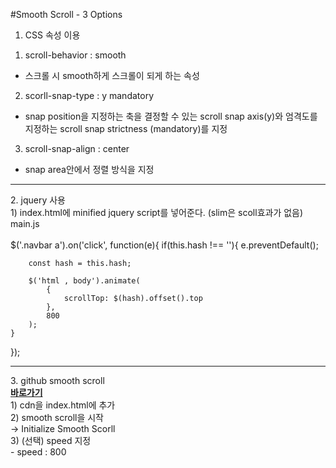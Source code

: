#Smooth Scroll - 3 Options
1. CSS 속성 이용 <br>
1) scroll-behavior : smooth<br>
- 스크롤 시 smooth하게 스크롤이 되게 하는 속성
2) scorll-snap-type : y mandatory <br>
- snap position을 지정하는 축을 결정할 수 있는 scroll snap axis(y)와 엄격도를 지정하는 scroll snap strictness (mandatory)를 지정<br>
3) scroll-snap-align : center<br>
- snap area안에서 정렬 방식을 지정<br>
<hr>
2. jquery 사용<br>
1) index.html에 minified jquery script를 넣어준다. (slim은 scoll효과가 없음) <br>
main.js<br>
<br>
$('.navbar a').on('click', function(e){
    if(this.hash !== ''){
        e.preventDefault();

        const hash = this.hash;

        $('html , body').animate(
            {
                scrollTop: $(hash).offset().top
            },
            800
        );
    }
});
<br>
<hr>
3. github smooth scroll<br>
<a href = "https://github.com/cferdinandi/smooth-scroll"><strong>바로가기</strong></a><br>
1) cdn을 index.html에 추가<br>
2) smooth scroll을 시작<br>
→ Initialize Smooth Scorll<br>
3) (선택) speed 지정<br>
- speed : 800
